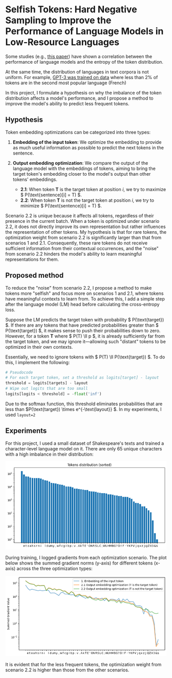 # Selfish Tokens: Hard Negative Sampling to Improve the Performance of Language Models in Low-Resource Languages

Some studies (e.g., [this paper]((https://arxiv.org/pdf/2306.16842))) have shown a correlation between the performance of language models and the entropy of the token distribution.

At the same time, the distribution of languages in text corpora is not uniform. For example, [GPT-3 was trained on data](https://github.com/openai/gpt-3/blob/master/dataset_statistics/languages_by_word_count.csv) where less than 2% of tokens are in the second most popular language (French)

In this project, I formulate a hypothesis on why the imbalance of the token distribution affects a model's performance, and I propose a method to improve the model's ability to predict less frequent tokens.

## Hypothesis

Token embedding optimizations can be categorized into three types:

1. **Embedding of the input token**: We optimize the embedding to provide as much useful information as possible to predict the next tokens in the sentence.

2. **Output embedding optimization**: We compare the output of the language model with the embeddings of tokens, aiming to bring the target token's embedding closer to the model's output than other tokens' embeddings.
   - **2.1**: When token **T** is the target token at position *i*, we try to maximize $ P(\text{sentence}[i] = T) $.
   - **2.2**: When token **T** is not the target token at position *i*, we try to minimize $ P(\text{sentence}[i] = T) $.

Scenario 2.2 is unique because it affects all tokens, regardless of their presence in the current batch. When a token is optimized under scenario 2.2, it does not directly improve its own representation but rather influences the representation of other tokens. My hypothesis is that for rare tokens, the optimization weight from scenario 2.2 is significantly larger than that from scenarios 1 and 2.1. Consequently, these rare tokens do not receive sufficient information from their contextual occurrences, and the "noise" from scenario 2.2 hinders the model's ability to learn meaningful representations for them.

## Proposed method

To reduce the "noise" from scenario 2.2, I propose a method to make tokens more "selfish" and focus more on scenarios 1 and 2.1, where tokens have meaningful contexts to learn from. To achieve this, I add a simple step after the language model (LM) head before calculating the cross-entropy loss.

Suppose the LM predicts the target token with probability $ P(\text{target}) $. If there are any tokens that have predicted probabilities greater than $ P(\text{target}) $, it makes sense to push their probabilities down to zero. However, for a token **T** where $ P(T) \ll p $, it is already sufficiently far from the target token, and we may ignore it—allowing such "distant" tokens to be optimized in their own contexts.

Essentially, we need to ignore tokens with $ P(T) \ll P(\text{target}) $. To do this, I implement the following:

```python
# Pseudocode
# For each target token, set a threshold as logits[target] - layout
threshold = logits[targets] - layout
# Wipe out logits that are too small
logits[logits < threshold] = -float('inf')
```

Due to the softmax function, this threshold eliminates probabilities that are less than $P(\text{target}) \times e^{-\text{layout}}
$. In my experiments, I used `layout=2`

## Experiments

For this project, I used a small dataset of Shakespeare's texts and trained a character-level language model on it. There are only 65 unique characters with a high imbalance in their distribution:

![Token Distribution](assets/token_distribution.png)

During training, I logged gradients from each optimization scenario. The plot below shows the summed gradient norms (y-axis) for different tokens (x-axis) across the three optimization types:

![Token Distribution](assets/optimization_weights.png)

It is evident that for the less frequent tokens, the optimization weight from scenario 2.2 is higher than those from the other scenarios.

